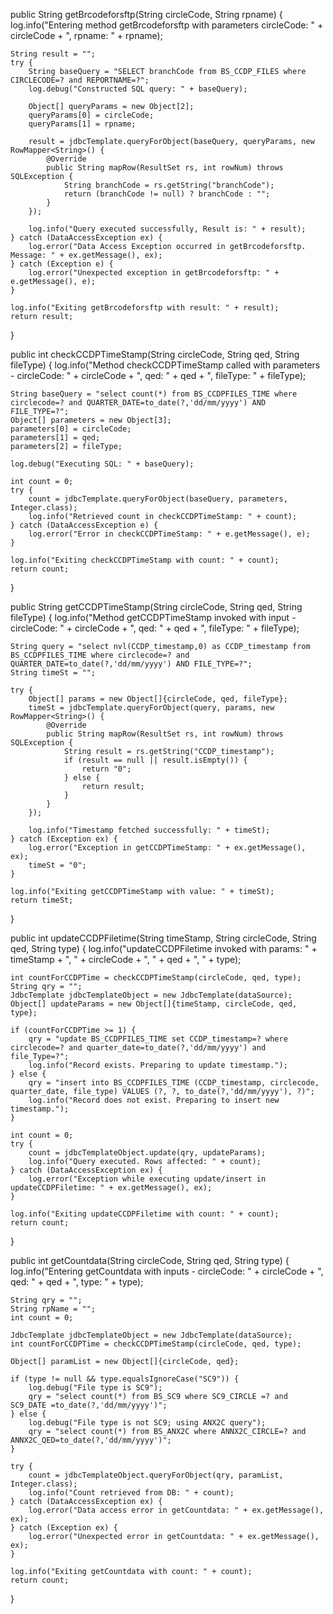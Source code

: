 public String getBrcodeforsftp(String circleCode, String rpname) {
    log.info("Entering method getBrcodeforsftp with parameters circleCode: " + circleCode + ", rpname: " + rpname);

    String result = "";
    try {
        String baseQuery = "SELECT branchCode from BS_CCDP_FILES where CIRCLECODE=? and REPORTNAME=?";
        log.debug("Constructed SQL query: " + baseQuery);

        Object[] queryParams = new Object[2];
        queryParams[0] = circleCode;
        queryParams[1] = rpname;

        result = jdbcTemplate.queryForObject(baseQuery, queryParams, new RowMapper<String>() {
            @Override
            public String mapRow(ResultSet rs, int rowNum) throws SQLException {
                String branchCode = rs.getString("branchCode");
                return (branchCode != null) ? branchCode : "";
            }
        });

        log.info("Query executed successfully, Result is: " + result);
    } catch (DataAccessException ex) {
        log.error("Data Access Exception occurred in getBrcodeforsftp. Message: " + ex.getMessage(), ex);
    } catch (Exception e) {
        log.error("Unexpected exception in getBrcodeforsftp: " + e.getMessage(), e);
    }

    log.info("Exiting getBrcodeforsftp with result: " + result);
    return result;
}

public int checkCCDPTimeStamp(String circleCode, String qed, String fileType) {
    log.info("Method checkCCDPTimeStamp called with parameters - circleCode: " + circleCode + ", qed: " + qed + ", fileType: " + fileType);

    String baseQuery = "select count(*) from BS_CCDPFILES_TIME where circlecode=? and QUARTER_DATE=to_date(?,'dd/mm/yyyy') AND FILE_TYPE=?";
    Object[] parameters = new Object[3];
    parameters[0] = circleCode;
    parameters[1] = qed;
    parameters[2] = fileType;

    log.debug("Executing SQL: " + baseQuery);

    int count = 0;
    try {
        count = jdbcTemplate.queryForObject(baseQuery, parameters, Integer.class);
        log.info("Retrieved count in checkCCDPTimeStamp: " + count);
    } catch (DataAccessException e) {
        log.error("Error in checkCCDPTimeStamp: " + e.getMessage(), e);
    }

    log.info("Exiting checkCCDPTimeStamp with count: " + count);
    return count;
}

public String getCCDPTimeStamp(String circleCode, String qed, String fileType) {
    log.info("Method getCCDPTimeStamp invoked with input - circleCode: " + circleCode + ", qed: " + qed + ", fileType: " + fileType);

    String query = "select nvl(CCDP_timestamp,0) as CCDP_timestamp from BS_CCDPFILES_TIME where circlecode=? and QUARTER_DATE=to_date(?,'dd/mm/yyyy') AND FILE_TYPE=?";
    String timeSt = "";

    try {
        Object[] params = new Object[]{circleCode, qed, fileType};
        timeSt = jdbcTemplate.queryForObject(query, params, new RowMapper<String>() {
            @Override
            public String mapRow(ResultSet rs, int rowNum) throws SQLException {
                String result = rs.getString("CCDP_timestamp");
                if (result == null || result.isEmpty()) {
                    return "0";
                } else {
                    return result;
                }
            }
        });

        log.info("Timestamp fetched successfully: " + timeSt);
    } catch (Exception ex) {
        log.error("Exception in getCCDPTimeStamp: " + ex.getMessage(), ex);
        timeSt = "0";
    }

    log.info("Exiting getCCDPTimeStamp with value: " + timeSt);
    return timeSt;
}

public int updateCCDPFiletime(String timeStamp, String circleCode, String qed, String type) {
    log.info("updateCCDPFiletime invoked with params: " + timeStamp + ", " + circleCode + ", " + qed + ", " + type);

    int countForCCDPTime = checkCCDPTimeStamp(circleCode, qed, type);
    String qry = "";
    JdbcTemplate jdbcTemplateObject = new JdbcTemplate(dataSource);
    Object[] updateParams = new Object[]{timeStamp, circleCode, qed, type};

    if (countForCCDPTime >= 1) {
        qry = "update BS_CCDPFILES_TIME set CCDP_timestamp=? where circlecode=? and quarter_date=to_date(?,'dd/mm/yyyy') and file_Type=?";
        log.info("Record exists. Preparing to update timestamp.");
    } else {
        qry = "insert into BS_CCDPFILES_TIME (CCDP_timestamp, circlecode, quarter_date, file_type) VALUES (?, ?, to_date(?,'dd/mm/yyyy'), ?)";
        log.info("Record does not exist. Preparing to insert new timestamp.");
    }

    int count = 0;
    try {
        count = jdbcTemplateObject.update(qry, updateParams);
        log.info("Query executed. Rows affected: " + count);
    } catch (DataAccessException ex) {
        log.error("Exception while executing update/insert in updateCCDPFiletime: " + ex.getMessage(), ex);
    }

    log.info("Exiting updateCCDPFiletime with count: " + count);
    return count;
}

public int getCountdata(String circleCode, String qed, String type) {
    log.info("Entering getCountdata with inputs - circleCode: " + circleCode + ", qed: " + qed + ", type: " + type);

    String qry = "";
    String rpName = "";
    int count = 0;

    JdbcTemplate jdbcTemplateObject = new JdbcTemplate(dataSource);
    int countForCCDPTime = checkCCDPTimeStamp(circleCode, qed, type);

    Object[] paramList = new Object[]{circleCode, qed};

    if (type != null && type.equalsIgnoreCase("SC9")) {
        log.debug("File type is SC9");
        qry = "select count(*) from BS_SC9 where SC9_CIRCLE =? and  SC9_DATE =to_date(?,'dd/mm/yyyy')";
    } else {
        log.debug("File type is not SC9; using ANX2C query");
        qry = "select count(*) from BS_ANX2C where ANNX2C_CIRCLE=? and  ANNX2C_QED=to_date(?,'dd/mm/yyyy')";
    }

    try {
        count = jdbcTemplateObject.queryForObject(qry, paramList, Integer.class);
        log.info("Count retrieved from DB: " + count);
    } catch (DataAccessException ex) {
        log.error("Data access error in getCountdata: " + ex.getMessage(), ex);
    } catch (Exception ex) {
        log.error("Unexpected error in getCountdata: " + ex.getMessage(), ex);
    }

    log.info("Exiting getCountdata with count: " + count);
    return count;
}